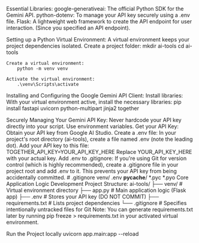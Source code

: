 Essential Libraries:
google-generativeai: The official Python SDK for the Gemini API.
python-dotenv: To manage your API key securely using a .env file.
Flask: A lightweight web framework to create the API endpoint for user interaction. (Since you specified an API endpoint).

Setting up a Python Virtual Environment:
A virtual environment keeps your project dependencies isolated.
    Create a project folder:
        mkdir ai-tools
        cd ai-tools

    Create a virtual environment:
        python -m venv venv
    
    Activate the virtual environment:
        .\venv\Scripts\activate
    
Installing and Configuring the Google Gemini API Client:
    Install libraries: With your virtual environment active, install the necessary libraries:
        pip install fastapi uvicorn python-multipart jinja2 together

Securely Managing Your Gemini API Key:
    Never hardcode your API key directly into your script. Use environment variables.
    Get your API Key: Obtain your API key from Google AI Studio.
    Create a .env file: In your project's root directory (ai-tools), create a file named .env (note the leading dot). Add your API key to this file:
        TOGETHER_API_KEY=YOUR_API_KEY_HERE
        Replace YOUR_API_KEY_HERE with your actual key.
    Add .env to .gitignore: If you're using Git for version control (which is highly recommended), create a .gitignore file in your project root and add .env to it. This prevents your API key from being accidentally committed.
        # .gitignore
            venv/
            .env
            __pycache__/
            *.pyc
            *.pyo
Core Application Logic Development
    Project Structure:
        ai-tools/
        ├── venv/                     # Virtual environment directory
        ├── app.py                    # Main application logic (Flask app)
        ├── .env                      # Stores your API key (DO NOT COMMIT)
        ├── requirements.txt          # Lists project dependencies
        └── .gitignore                # Specifies intentionally untracked files for Git
    Note: You can generate requirements.txt later by running pip freeze > requirements.txt in your activated virtual environment.

Run the Project locally
uvicorn app.main:app --reload

